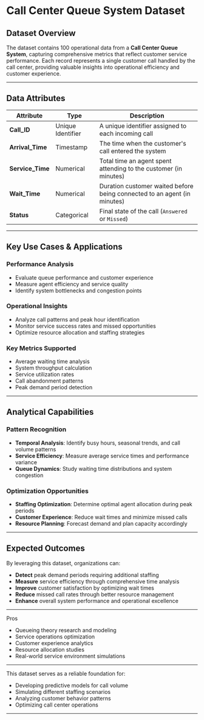 # Call Center Queue System Dataset

## Dataset Overview

The dataset contains 100 operational data from a **Call Center Queue System**, capturing comprehensive metrics that reflect customer service performance. Each record represents a single customer call handled by the call center, providing valuable insights into operational efficiency and customer experience.

---

## Data Attributes

| Attribute | Type | Description |
|-----------|------|-------------|
| **Call_ID** | Unique Identifier | A unique identifier assigned to each incoming call |
| **Arrival_Time** | Timestamp | The time when the customer's call entered the system |
| **Service_Time** | Numerical | Total time an agent spent attending to the customer (in minutes) |
| **Wait_Time** | Numerical | Duration customer waited before being connected to an agent (in minutes) |
| **Status** | Categorical | Final state of the call (`Answered` or `Missed`) |

---

## Key Use Cases & Applications

### **Performance Analysis**
- Evaluate queue performance and customer experience
- Measure agent efficiency and service quality
- Identify system bottlenecks and congestion points

### **Operational Insights**
- Analyze call patterns and peak hour identification
- Monitor service success rates and missed opportunities
- Optimize resource allocation and staffing strategies

### **Key Metrics Supported**
- Average waiting time analysis
- System throughput calculation
- Service utilization rates
- Call abandonment patterns
- Peak demand period detection

---

## Analytical Capabilities

### **Pattern Recognition**
- **Temporal Analysis**: Identify busy hours, seasonal trends, and call volume patterns
- **Service Efficiency**: Measure average service times and performance variance
- **Queue Dynamics**: Study waiting time distributions and system congestion

### **Optimization Opportunities**
- **Staffing Optimization**: Determine optimal agent allocation during peak periods
- **Customer Experience**: Reduce wait times and minimize missed calls
- **Resource Planning**: Forecast demand and plan capacity accordingly

---

## Expected Outcomes

By leveraging this dataset, organizations can:

- **Detect** peak demand periods requiring additional staffing
- **Measure** service efficiency through comprehensive time analysis
- **Improve** customer satisfaction by optimizing wait times
- **Reduce** missed call rates through better resource management
- **Enhance** overall system performance and operational excellence

---

Pros

- Queueing theory research and modeling
- Service operations optimization
- Customer experience analytics
- Resource allocation studies
- Real-world service environment simulations

---

This dataset serves as a reliable foundation for:
- Developing predictive models for call volume
- Simulating different staffing scenarios
- Analyzing customer behavior patterns
- Optimizing call center operations

---
